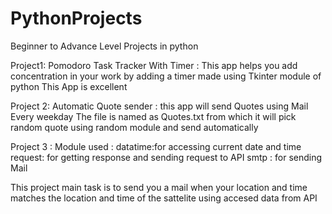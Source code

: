 # PythonProjects
Beginner to Advance Level Projects in python



Project1:
Pomodoro Task Tracker With Timer : This app helps you add concentration in your work by adding a timer made using Tkinter module of python This App is excellent


Project 2:
Automatic Quote sender : this app will send Quotes using Mail Every weekday The file is named as Quotes.txt from which it will pick random quote using random module and send automatically


Project 3 :
Module used :
datatime:for accessing current date and time
request: for getting response and sending request to API
smtp : for sending Mail

This project main task is to send you a mail when your location and time matches the location and time of the sattelite using accesed data from API
